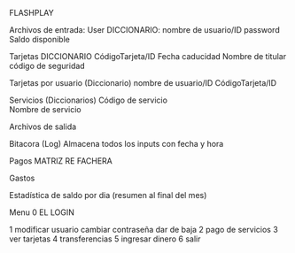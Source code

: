 FLASHPLAY



Archivos de entrada: 
User DICCIONARIO: 
nombre de usuario/ID
password
Saldo disponible

Tarjetas DICCIONARIO 
CódigoTarjeta/ID
Fecha caducidad
Nombre de titular
código de seguridad

Tarjetas por usuario (Diccionario)
nombre de usuario/ID
CódigoTarjeta/ID

Servicios (Diccionarios)
Código de servicio  
Nombre de servicio


Archivos de salida 

Bitacora (Log) Almacena todos los inputs con fecha y hora

Pagos MATRIZ RE FACHERA

Gastos

Estadística de saldo por dia (resumen al final del mes)



Menu
0	EL LOGIN

1 modificar usuario 
cambiar contraseña
dar de baja
2 pago de servicios 
3 ver tarjetas 
4 transferencias 
5 ingresar dinero 
6 salir
